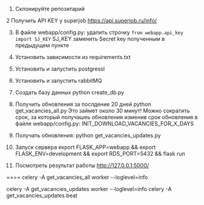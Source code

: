 1. Склонируйте репозитарий

2 Получить API KEY у superjob
https://api.superjob.ru/info/

3. В файле webapp/config.py:
удалить строчку ```from webapp.api_key import SJ_KEY```
SJ_KEY заменить Secret key полученным в предыдущем пункте

4. Установить зависимости из requirements.txt

5. Установить и запустить postgressl

6. Установить и запустить rabbitMQ

7. Создать базу данных
python create_db.py

8. Получить обновления за послдение 20 дней
python get_vacancies_all.py
Это займет около 30 минут! Можно сократить срок, за который получашеь обновления изменив срок обновления в файле webapp/config.py:
INIT_DOWNLOAD_VACANCIES_FOR_X_DAYS

9. Получать обновления:
python get_vacancies_updates.py

10. Запуск сервера
export FLASK_APP=webapp && export FLASK_ENV=development && export RDS_PORT=5432 && flask run

11. Посмотреть результат работы
http://127.0.0.1:5000/

====
celery -A get_vacancies_all worker --loglevel=info

celery -A get_vacancies_updates worker --loglevel=info
celery -A get_vacancies_updates beat

